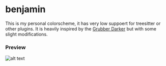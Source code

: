 # benjamin

This is my personal colorscheme, it has very low suppoert for treesitter or other plugins.
It is heavily inspired by the [Grubber Darker](https://github.com/rexim/gruber-darker-theme) but with some slight modifications.

### Preview

![alt text](https://imgur.com/GgDeLNo)
